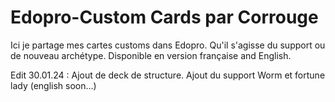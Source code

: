 # Edopro-Custom Cards par Corrouge
Ici je partage mes cartes customs dans Edopro. Qu'il s'agisse du support ou de nouveau archétype.
Disponible en version française and English.

Edit 30.01.24 : 
Ajout de deck de structure.
Ajout du support Worm et fortune lady (english soon...)
